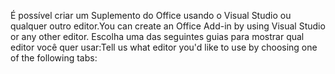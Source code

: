 <span data-ttu-id="271fc-101">É possível criar um Suplemento do Office usando o Visual Studio ou qualquer outro editor.</span><span class="sxs-lookup"><span data-stu-id="271fc-101">You can create an Office Add-in by using Visual Studio or any other editor.</span></span> <span data-ttu-id="271fc-102">Escolha uma das seguintes guias para mostrar qual editor você quer usar:</span><span class="sxs-lookup"><span data-stu-id="271fc-102">Tell us what editor you'd like to use by choosing one of the following tabs:</span></span>
